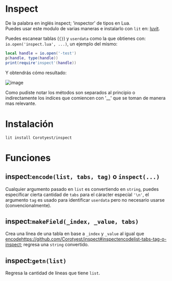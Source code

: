 # Inspect
De la palabra en inglés inspect; 'inspector' de tipos en Lua.<br>
Puedes usar este modulo de varias maneras e instalarlo con `lit` en: [luvit](https://www.luvit.io).

Puedes escanear tablas (`{}`) y `userdata` como la que obtienes con: `io.open('inspect.lua', ...)`, un ejemplo del mismo:

``` lua
local handle = io.open('-test')
p(handle, type(handle))
print(require'inspect'(handle))
```

Y obtendrás cómo resultado:

![image](https://user-images.githubusercontent.com/74837790/154875376-d7e56f1a-d068-42cf-9ac2-5f21df57886c.png)

Como pudiste notar los métodos son separados al principio o indirectamente los indíces que comiencen con '__' que se toman de manera mas relevante.

# Instalación

```
lit install Corotyest/inspect
```

# Funciones

## inspect:`encode(list, tabs, tag)` o `inspect(...)`

Cualquier argumento pasado en `list` es convertiendo en `string`, puedes específicar cierta cantidad de `tabs` para el cáracter especíal `'\n'`, el argumento `tag` es usado para identificar `userdata` pero no necesario usarse (convencionalmente).

## inspect:`makeField(_index, _value, tabs)`

Crea una línea de una tabla en base a `_index` y `_value` al igual que [encode]()https://github.com/Corotyest/inspect#inspectencodelist-tabs-tag-o-inspect; regresa una `string` convertido.

## inspect:`getn(list)`

Regresa la cantidad de líneas que tiene `list`.
